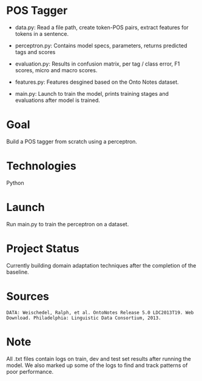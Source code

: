 # **POS Tagger**

 * data.py:
  Read a file path, create token-POS pairs, extract features for tokens in a sentence.

  * perceptron.py: Contains model specs, parameters, returns predicted tags and scores
  
  
*  evaluation.py: Results in confusion matrix, per tag / class error, F1 scores, micro and macro scores.
  
 * features.py: Features desgined based on the Onto Notes dataset. 
  
 * main.py: Launch to train the model, prints training stages and evaluations after model is trained.
  
# **Goal**

  Build a POS tagger from scratch using a perceptron. 

# **Technologies**
  Python 
  
# **Launch**

  Run main.py to train the perceptron on a dataset. 
  
# **Project Status**

  Currently building domain adaptation techniques after the completion of the baseline.
  
# **Sources**

  	DATA: Weischedel, Ralph, et al. OntoNotes Release 5.0 LDC2013T19. Web Download. Philadelphia: Linguistic Data Consortium, 2013.
   
# **Note**

  All .txt files contain logs on train, dev and test set results after running the model. We also marked up some of the logs to find and track patterns of poor performance.
